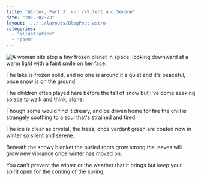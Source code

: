 ```yaml
---
title: "Winter, Part 3: <br />Silent and Serene"
date: "2015-02-23"
layout: '../../layouts/BlogPost.astro'
categories: 
  - "illustration"
  - "poem"
---
```


![A woman sits atop a tiny frozen planet in space, looking downward at a warm light with a faint smile on her face.](/assets/images/Week-11.jpg)

The lake is frozen solid, and no one is around it's quiet and it's peaceful, once snow is on the ground.

The children often played here before the fall of snow but I've come seeking solace to walk and think, alone.

Though some would find it dreary, and be driven home for fire the chill is strangely soothing to a soul that's strained and tired.

The ice is clear as crystal, the trees, once verdant green are coated now in winter so silent and serene.

Beneath the snowy blanket the buried roots grow strong the leaves will grow new vibrance once winter has moved on.

You can't prevent the winter or the weather that it brings but keep your spirit open for the coming of the spring.
